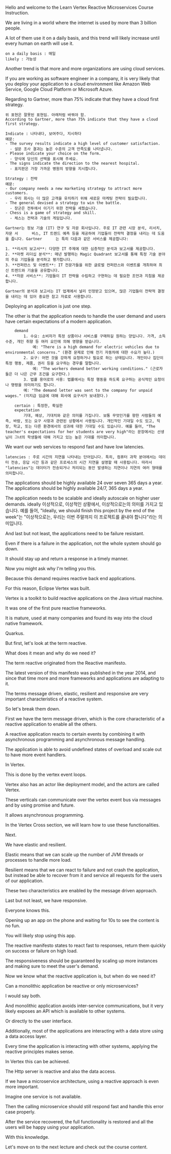 
Hello and welcome to the Learn Vertex Reactive Microservices Course Instruction.

We are living in a world where the internet is used by more than 3 billion people.

A lot of them use it on a daily basis, and this trend will likely increase until every human on earth will use it.

```
on a daily basis : 매일
likely : 가능성
```

Another trend is that more and more organizations are using cloud services.

If you are working as software engineer in a company, it is very likely that you deploy your application to a cloud environment like Amazon Web Service, Google Cloud Platform or Microsoft Azure.

Regarding to Gartner, more than 75% indicate that they have a cloud first strategy.

```
위 표현은 잘못된 표현임. 아래처럼 바꿔야 함.
According to Gartner, more than 75% indicate that they have a cloud first strategy.

Indicate : 나타내다, 보여주다, 지시하다
예문:
- The survey results indicate a high level of customer satisfaction.
  - 설문 조사 결과는 높은 수준의 고객 만족도를 나타냅니다.
- Please indicate your choice on the form.
  - 양식에 당신의 선택을 표시해 주세요.
- The signs indicate the direction to the nearest hospital.
  - 표지판은 가장 가까운 병원의 방향을 지시합니다.

Strategy : 전략
예문:
- Our company needs a new marketing strategy to attract more customers.
  - 우리 회사는 더 많은 고객을 유치하기 위해 새로운 마케팅 전략이 필요합니다.
- The general devised a strategy to win the battle.
  - 장군은 전투에서 이기기 위한 전략을 세웠습니다.
- Chess is a game of strategy and skill.
  - 체스는 전략과 기술의 게임입니다.

```

```
Gartner는 정보 기술 (IT) 연구 및 자문 회사입니다. 주로 IT 관련 시장 분석, 리서치, 자문 서      비스, IT 트렌드 예측 등을 제공하여 기업들이 전략적 결정을 내리는 데 도움을 줍니다. Gartner      는 특히 다음과 같은 서비스를 제공합니다:

1. **리서치 보고서**: 다양한 IT 주제에 대한 심층적인 분석과 보고서를 제공합니다.
2. **마켓 리더십 분석**: 매년 발행하는 Magic Quadrant 보고서를 통해 특정 기술 분야의 주요 기업들을 분석하고 평가합니다.
3. **컨퍼런스 및 이벤트**: IT 전문가들을 위한 글로벌 컨퍼런스와 이벤트를 개최하여 최신 트렌드와 기술을 공유합니다.
4. **자문 서비스**: 기업들이 IT 전략을 수립하고 구현하는 데 필요한 조언과 지침을 제공합니다.

Gartner의 분석과 보고서는 IT 업계에서 널리 인정받고 있으며, 많은 기업들이 전략적 결정을 내리는 데 있어 중요한 참고 자료로 사용합니다.
```
 

Deploying an application is just one step.

The other is that the application needs to handle the user demand and users have certain expectations of a modern application.

	    demand
	        1. 수요: 소비자가 특정 상품이나 서비스를 구매하길 원하는 양입니다. 가격, 소득 수준, 개인 취향 등 여러 요인에 의해 영향을 받습니다.
	            예: "There is a high demand for electric vehicles due to environmental concerns." (환경 문제로 인해 전기 자동차에 대한 수요가 높다.)
	        2. 요구: 어떤 것을 강하게 요청하거나 필요로 하는 상태입니다. 개인이나 집단이 특정 행동, 제품, 권리 등을 요구하는 경우를 말합니다.
	            예: "The workers demand better working conditions." (근로자들은 더 나은 근무 조건을 요구한다.)
	        3. 법률 용어로의 사용: 법률에서는 특정 행동을 하도록 요구하는 공식적인 요청이나 명령을 의미하기도 합니다.
	        예: "The demand letter was sent to the company for unpaid wages." (미지급 임금에 대해 회사에 요구서가 보내졌다.)

	    certain : 특정한, 확실한
	    expectation
		    기대, 예상, 기대치와 같은 의미를 가집니다. 보통 무엇인가를 향한 사람들의 예측, 바람, 또는 요구 사항과 관련된 상황에서 사용됩니다. 개인적인 기대일 수도 있고, 직장, 학교, 또는 다른 환경에서의 성과에 대한 기대일 수도 있습니다. 예를 들어, "The teacher's expectations for her students are very high"라는 문장에서는 선생님이 그녀의 학생들에 대해 가지고 있는 높은 기대를 의미합니다.


We want our web services to respond fast and have low latencies.

	latencies : 주로 시간의 지연을 나타내는 단어입니다. 특히, 컴퓨터 과학 분야에서는 데이터 전송, 응답 시간 등과 같은 프로세스의 시간 지연을 설명할 때 사용됩니다. 따라서 "latencies"는 데이터가 전송되거나 처리되는 동안 발생하는 지연이나 지연의 여러 형태를 의미합니다.

The applications should be highly available 24 over seven 365 days a year.
	The applications should be highly available 24/7, 365 days a year.

The application needs to be scalable and ideally autoscale on higher user demands.
	ideally
		이상적으로, 이상적인 상황에서, 이상적으로는의 의미를 가지고 있습니다. 예를 들어, "Ideally, we should finish this project by the end of the week"는 "이상적으로는, 우리는 이번 주말까지 이 프로젝트를 끝내야 합니다"라는 의미입니다.

And last but not least, the applications need to be failure resistant.

Even if there is a failure in the application, not the whole system should go down.

It should stay up and return a response in a timely manner.

Now you might ask why I'm telling you this.

Because this demand requires reactive back end applications.

For this reason, Eclipse Vertex was built.

Vertex is a toolkit to build reactive applications on the Java virtual machine.

It was one of the first pure reactive frameworks.

It is mature, used at many companies and found its way into the cloud native framework.

Quarkus.

But first, let's look at the term reactive.

What does it mean and why do we need it?

The term reactive originated from the Reactive manifesto.

The latest version of this manifesto was published in the year 2014, and since that time more and more frameworks and applications are adapting to it.

The terms message driven, elastic, resilient and responsive are very important characteristics of a reactive system.

So let's break them down.

First we have the term message driven, which is the core characteristic of a reactive application to enable all the others.

A reactive application reacts to certain events by combining it with asynchronous programming and asynchronous message handling.

The application is able to avoid undefined states of overload and scale out to have more event handlers.

In Vertex.

This is done by the vertex event loops.

Vertex also has an actor like deployment model, and the actors are called Vertex.

These verticals can communicate over the vertex event bus via messages and by using promise and future.

It allows asynchronous programming.

In the Vertex Cross section, we will learn how to use these functionalities.

Next.

We have elastic and resilient.

Elastic means that we can scale up the number of JVM threads or processes to handle more load.

Resilient means that we can react to failure and not crash the application, but instead be able to recover from it and service all requests for the users of our application.

These two characteristics are enabled by the message driven approach.

Last but not least, we have responsive.

Everyone knows this.

Opening up an app on the phone and waiting for 10s to see the content is no fun.

You will likely stop using this app.

The reactive manifesto states to react fast to responses, return them quickly on success or failure on high load.

The responsiveness should be guaranteed by scaling up more instances and making sure to meet the user's demand.

Now we know what the reactive application is, but when do we need it?

Can a monolithic application be reactive or only microservices?

I would say both.

And monolithic application avoids inter-service communications, but it very likely exposes an API which is available to other systems.

Or directly to the user interface.

Additionally, most of the applications are interacting with a data store using a data access layer.

Every time the application is interacting with other systems, applying the reactive principles makes sense.

In Vertex this can be achieved.

The Http server is reactive and also the data access.

If we have a microservice architecture, using a reactive approach is even more important.

Imagine one service is not available.

Then the calling microservice should still respond fast and handle this error case properly.

After the service recovered, the full functionality is restored and all the users will be happy using your application.

With this knowledge.

Let's move on to the next lecture and check out the course content.